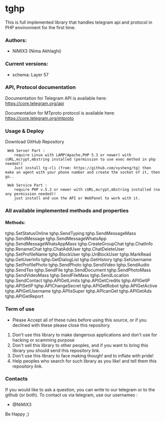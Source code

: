 # tghp

This is full implemented library that handles telegram api and protocol in PHP environment for the first time.


### Authors:

- NIMIX3 (Nima Akhlaghi)




### Current versions:

- schema: Layer 57




### API, Protocol documentation

Documentation for Telegram API is available here: https://core.telegram.org/api

Documentation for MTproto protocol is available here: https://core.telegram.org/mtproto




### Usage & Deploy

Download GitHub Repository

     Web Server Part : 
        require Linux with LAMP(Apache,PHP 5.3 or newer) with cURL,mcrypt,mbstring installed (permission to use exec method in php needed!)
        Just install tg-cli (from: https://github.com/vysheng/tg) then make an agent with your phone number and create the socket of it, then go..
     
     Web Service Part :
        require PHP v.5.3 or newer with cURL,mcrypt,mbstring installed (no any permission needed)!
        just install and use the API or WebPanel to work with it.



### All available implemented methods and properties
	
#### Methods:

tghp.SetStatusOnline
tghp.SendTyping
tghp.SendMessageMass
tghp.SendMessage
tghp.SendMessageWhatsApp
tghp.SendMessageWhatsAppMass
tghp.CreateGroupChat
tghp.ChatInfo
tghp.RenameChat
tghp.ChatAddUser
tghp.ChatDeleteUser
tghp.SetProfileName
tghp.BlockUser
tghp.UnBlockUser
tghp.MarkRead
tghp.GetUserInfo
tghp.GetDialogList
tghp.GetHistory
tghp.SetUsername
tghp.SetProfilePhoto
tghp.SendPhoto
tghp.SendVideo
tghp.SendAudio
tghp.SendTex
tghp.SendFile
tghp.SendDocument
tghp.SendPhotoMass
tghp.SendVideoMass
tghp.SendFileMass
tghp.SendLocation
tghp.SendContact
tghp.APIGetLimits
tghp.APIGetCredits
tghp.APIGetIP
tghp.APISetIP
tghp.APIChangeSecret
tghp.APIGetRobot
tghp.APIGetActive
tghp.APIGetUsername
tghp.APIisSuper
tghp.APIcanGet
tghp.APIGetAds
tghp.APIGetReport


### Term of use
- Please Accept all of these rules before using this source, or if you declined with these please close this repository.

1. Don't use this library to make dangerous applications and don't use for hacking or scamming purpose
2. Don't sell this library to other peoples, and if you want to bring this library you should send this repository link.
3. Don't use this library to face making though! and to inflate with pride!
4. Help peoples who search for such library as you like! and tell them this repository link.


### Contacts 

If you would like to ask a question, you can write to our telegram or to the github (or both). To contact us via telegram, use our usernames :  
- @NiMiX3


Be Happy  ;)
